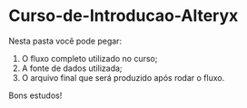 # Curso-de-Introducao-Alteryx

Nesta pasta você pode pegar:
1. O fluxo completo utilizado no curso;
2. A fonte de dados utilizada;
3. O arquivo final que será produzido após rodar o fluxo.

Bons estudos!
